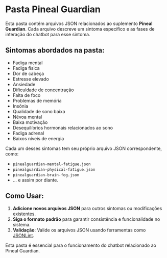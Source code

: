 # Pasta Pineal Guardian

Esta pasta contém arquivos JSON relacionados ao suplemento **Pineal Guardian**. Cada arquivo descreve um sintoma específico e as fases de interação do chatbot para esse sintoma.

## Sintomas abordados na pasta:

- Fadiga mental
- Fadiga física
- Dor de cabeça
- Estresse elevado
- Ansiedade
- Dificuldade de concentração
- Falta de foco
- Problemas de memória
- Insônia
- Qualidade de sono baixa
- Névoa mental
- Baixa motivação
- Desequilíbrios hormonais relacionados ao sono
- Fadiga adrenal
- Baixos níveis de energia

Cada um desses sintomas tem seu próprio arquivo JSON correspondente, como:

- `pinealguardian-mental-fatigue.json`
- `pinealguardian-physical-fatigue.json`
- `pinealguardian-brain-fog.json`
- ... e assim por diante.

## Como Usar:

1. **Adicione novos arquivos JSON** para outros sintomas ou modificações existentes.
2. **Siga o formato padrão** para garantir consistência e funcionalidade no sistema.
3. **Validação**: Valide os arquivos JSON usando ferramentas como [JSONLint](https://jsonlint.com).

Esta pasta é essencial para o funcionamento do chatbot relacionado ao Pineal Guardian.


